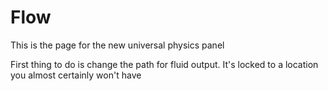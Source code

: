 # Flow

This is the page for the new universal physics panel

[//]: # (TODO: finish this page)

First thing to do is change the path for fluid output. It's locked to a location you almost certainly won't have